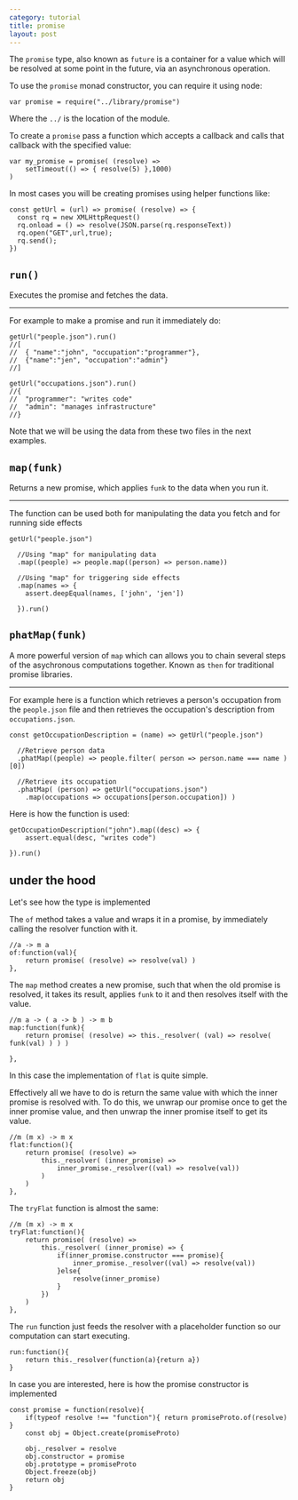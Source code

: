 ```yaml
---
category: tutorial
title: promise 
layout: post
---
```


The `promise` type, also known as `future` is a container for a value which will be resolved at some point in the future, 
via an asynchronous operation. 

<!--more-->





To use the `promise` monad constructor, you can require it using node:
		
	var promise = require("../library/promise")


Where the `../` is the location of the module.

To create a `promise` pass a function which accepts a callback and calls that callback with the specified value:

	var my_promise = promise( (resolve) =>  
		setTimeout(() => { resolve(5) },1000)  
	)

 In most cases you will be creating promises using helper functions like:

	const getUrl = (url) => promise( (resolve) => {
	  const rq = new XMLHttpRequest()
  	  rq.onload = () => resolve(JSON.parse(rq.responseText))
	  rq.open("GET",url,true);
	  rq.send();
	})

`run()`
----
Executes the promise and fetches the data.

***
For example to make a promise and run it immediately do:

	getUrl("people.json").run()
	//[
	//  { "name":"john", "occupation":"programmer"},
 	//  {"name":"jen", "occupation":"admin"}
	//]

	getUrl("occupations.json").run()
	//{
	//  "programmer": "writes code"
	//  "admin": "manages infrastructure"
	//}


Note that we will be using the data from these two files in the next examples. 

`map(funk)`
----
Returns a new promise, which applies `funk` to the data when you run it.

***
The function can be used both for manipulating the data you fetch and for running side effects  




	getUrl("people.json")
	  
	  //Using "map" for manipulating data
	  .map((people) => people.map((person) => person.name))

	  //Using "map" for triggering side effects 
	  .map(names => {
	    assert.deepEqual(names, ['john', 'jen'])

	  }).run()




`phatMap(funk)`
----
A more powerful version of `map` which can allows you to chain several steps of the asychronous computations together.
Known as `then` for traditional promise libraries.

***



	

For example here is a function which retrieves a person's occupation from the `people.json` file
and then retrieves the occupation's description from `occupations.json`. 

	const getOccupationDescription = (name) => getUrl("people.json")

	  //Retrieve person data
	  .phatMap((people) => people.filter( person => person.name === name )[0])

	  //Retrieve its occupation
	  .phatMap( (person) => getUrl("occupations.json")
	    .map(occupations => occupations[person.occupation]) )

Here is how the function is used:

	getOccupationDescription("john").map((desc) => { 
		assert.equal(desc, "writes code") 

	}).run()
	




under the hood
--------------
Let's see how the type is implemented





The `of` method takes a value and wraps it in a promise, by immediately calling the resolver function with it.

	//a -> m a
	of:function(val){
		return promise( (resolve) => resolve(val) )
	},

The `map` method creates a new promise, such that when the old promise is resolved, it takes its result, 
applies `funk` to it and then resolves itself with the value.

	//m a -> ( a -> b ) -> m b
	map:function(funk){
		return promise( (resolve) => this._resolver( (val) => resolve( funk(val) ) ) )

	},

In this case the implementation of `flat` is quite simple.

Effectively all we have to do is return the same value with which the inner promise is resolved with.
To do this, we unwrap our promise once to get the inner promise value, and then unwrap the inner
promise itself to get its value.

	//m (m x) -> m x
	flat:function(){
		return promise( (resolve) => 
			this._resolver(	(inner_promise) => 
				inner_promise._resolver((val) => resolve(val))
			) 
		)
	},

The `tryFlat` function is almost the same:

	//m (m x) -> m x
	tryFlat:function(){
		return promise( (resolve) => 
			this._resolver(	(inner_promise) => { 
				if(inner_promise.constructor === promise){
					inner_promise._resolver((val) => resolve(val))
				}else{
					resolve(inner_promise)
				}
			}) 
		)
	},

The `run` function just feeds the resolver with a placeholder  function so our computation can
start executing.

	run:function(){
		return this._resolver(function(a){return a})
	}
	


In case you are interested, here is how the promise constructor is implemented

	const promise = function(resolve){
		if(typeof resolve !== "function"){ return promiseProto.of(resolve) }
		const obj = Object.create(promiseProto)

		obj._resolver = resolve
		obj.constructor = promise
		obj.prototype = promiseProto
		Object.freeze(obj)
		return obj
	}


